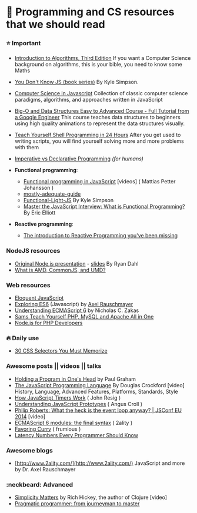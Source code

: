 # :bookmark: Programming and CS resources that we should read

### :star: Important 
- [Introduction to Algorithms, Third Edition](http://www.google.com/search?q=mit%20introduction%20to%20algorithms%203rd%20edition%20pdf) If you want a Computer Science background on algorithms, this is your bible, you need to know some Maths

- [You Don't Know JS (book series)](https://github.com/getify/You-Dont-Know-JS) By Kyle Simpson. 

- [Computer Science in Javascript](https://github.com/nzakas/computer-science-in-javascript) Collection of classic computer science paradigms, algorithms, and approaches written in JavaScript  

- [Big-O and Data Structures Easy to Advanced Course - Full Tutorial from a Google Engineer](https://www.youtube.com/watch?v=RBSGKlAvoiM) This course teaches data structures to beginners using high quality animations to represent the data structures visually.

- [Teach Yourself Shell Programming in 24 Hours](http://www.google.com/search?q=Teach+Yourself+Shell+Programming+in+24+Hours) After you get used to writing scripts, you will find yourself solving more and more problems with them

- [Imperative vs Declarative Programming](https://medium.freecodecamp.com/imperative-vs-declarative-programming-283e96bf8aea#.gppmlv98s) *(for humans)*
- **Functional programming**:
  - [Functional programming in JavaScript](https://www.youtube.com/playlist?list=PL0zVEGEvSaeEd9hlmCXrk5yUyqUag-n84) \[videos\] ( Mattias Petter Johansson ) 
  - [mostly-adequate-guide](https://www.gitbook.com/book/drboolean/mostly-adequate-guide/details) 
  - [Functional-Light-JS](https://github.com/getify/Functional-Light-JS) By Kyle Simpson
  - [Master the JavaScript Interview: What is Functional Programming?](https://medium.com/javascript-scene/master-the-javascript-interview-what-is-functional-programming-7f218c68b3a0#.tjns69wgp) By Eric Elliott
- **Reactive programming**:
  - [The introduction to Reactive Programming you've been missing](https://gist.github.com/staltz/868e7e9bc2a7b8c1f754) 

### NodeJS resources
- [Original Node.js presentation](https://www.youtube.com/watch?v=ztspvPYybIY&t=317s)  - [slides](http://s3.amazonaws.com/four.livejournal/20091117/jsconf.pdf) By Ryan Dahl
- [What is AMD, CommonJS, and UMD?](https://www.davidbcalhoun.com/2014/what-is-amd-commonjs-and-umd/) 

### Web resources
- [Eloquent JavaScript](http://eloquentjavascript.net/)
- [Exploring ES6](http://exploringjs.com/es6/) (Javascript) by [Axel Rauschmayer](https://leanpub.com/u/rauschma)
- [Understanding ECMAScript 6](https://leanpub.com/understandinges6/read/#leanpub-auto-introduction) by Nicholas C. Zakas
- [Sams Teach Yourself PHP, MySQL and Apache All in One](http://www.google.com/search?q=sams+php)
- [Node.js for PHP Developers](http://www.google.com/search?q=node%20js%20for%20php%20developers)


### :fire: Daily use
- [30 CSS Selectors You Must Memorize](http://code.tutsplus.com/tutorials/the-30-css-selectors-you-must-memorize--net-16048)

### Awesome posts || videos || talks
- [Holding a Program in One's Head](http://paulgraham.com/head.html) by Paul Graham
- [The JavaScript Programming Language](https://youtu.be/v2ifWcnQs6M) By Douglas Crockford [video] History, Language, Advanced Features, Platforms, Standards, Style
- [How JavaScript Timers Work](http://ejohn.org/blog/how-javascript-timers-work/) ( John Resig )
- [Understanding JavaScript Prototypes](https://javascriptweblog.wordpress.com/2010/06/07/understanding-javascript-prototypes/) ( Angus Croll )
- [Philip Roberts: What the heck is the event loop anyway? | JSConf EU 2014](https://www.youtube.com/watch?v=8aGhZQkoFbQ) [video]
- [ECMAScript 6 modules: the final syntax](http://www.2ality.com/2014/09/es6-modules-final.html) ( 2ality )
- [Favoring Curry](http://fr.umio.us/favoring-curry/) ( frumious ) 
- [Latency Numbers Every Programmer Should Know](https://gist.github.com/jboner/2841832)

### Awesome blogs
- [http://www.2ality.com/](http://www.2ality.com/) JavaScript and more by Dr. Axel Rauschmayer

### :neckbeard: Advanced
- [Simplicity Matters](https://youtu.be/rI8tNMsozo0) by Rich Hickey, the author of Clojure [video]
- [Pragmatic programmer: from journeyman to master](http://www.google.com/search?q=pragmatic+programmer)
